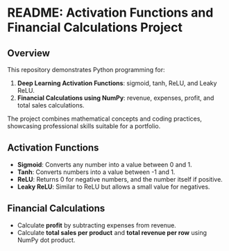 # README: Activation Functions and Financial Calculations Project

## Overview

This repository demonstrates Python programming for:

1. **Deep Learning Activation Functions**: sigmoid, tanh, ReLU, and Leaky ReLU.
2. **Financial Calculations using NumPy**: revenue, expenses, profit, and total sales calculations.

The project combines mathematical concepts and coding practices, showcasing professional skills suitable for a portfolio.

## Activation Functions

* **Sigmoid**: Converts any number into a value between 0 and 1.
* **Tanh**: Converts numbers into a value between -1 and 1.
* **ReLU**: Returns 0 for negative numbers, and the number itself if positive.
* **Leaky ReLU**: Similar to ReLU but allows a small value for negatives.

## Financial Calculations

* Calculate **profit** by subtracting expenses from revenue.
* Calculate **total sales per product** and **total revenue per row** using NumPy dot product.
